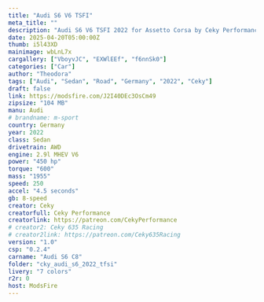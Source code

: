 ```yaml
---
title: "Audi S6 V6 TSFI"
meta_title: ""
description: "Audi S6 V6 TSFI 2022 for Assetto Corsa by Ceky Performance"
date: 2025-04-20T05:00:00Z
thumb: i5l43XD
mainimage: wbLnL7x
cargallery: ["VboyvJC", "EXWlEEf", "f6nnSk0"]
categories: ["Car"]
author: "Theodora"
tags: ["Audi", "Sedan", "Road", "Germany", "2022", "Ceky"]
draft: false
link: https://modsfire.com/J2I40DEc3OsCm49
zipsize: "104 MB"
manu: Audi
# brandname: m-sport
country: Germany
year: 2022
class: Sedan
drivetrain: AWD
engine: 2.9l MHEV V6
power: "450 hp"
torque: "600"
mass: "1955"
speed: 250
accel: "4.5 seconds"
gb: 8-speed
creator: Ceky
creatorfull: Ceky Performance
creatorlink: https://patreon.com/CekyPerformance
# creator2: Ceky 635 Racing
# creator2link: https://patreon.com/Ceky635Racing
version: "1.0"
csp: "0.2.4"
carname: "Audi S6 C8"
folder: "cky_audi_s6_2022_tfsi"
livery: "7 colors"
r2r: 0
host: ModsFire
---
```


